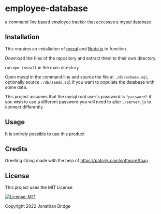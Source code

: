 # employee-database

a command line based employee tracker that accesses a mysql database

## Installation

This requires an installation of [mysql](https://www.mysql.com/) and
[Node.js](https://nodejs.org/en/) to function.

Download the files of the repository and extract them to their own directory.

run `npm install` in the main directory

Open mysql in the command line and source the file at `./db/schema.sql`,
optionally source `./db/seeds.sql` if you want to populate the database with
some data.

This project assumes that the mysql root user's password is `"password"` if you
wish to use a different password you will need to alter `./server.js` to
connect differently.

## Usage

It is entirely possible to use this product

## Credits

Greeting string made with the help of https://patorjk.com/software/taag

## License

This project uses the MIT License

[![License: MIT](https://img.shields.io/badge/License-MIT-yellow.svg)](https://opensource.org/licenses/MIT)

Copyright 2022 Jonathan Bridge
